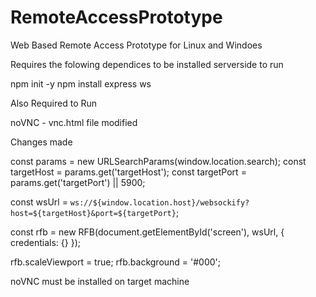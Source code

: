 # RemoteAccessPrototype

Web Based Remote Access Prototype for Linux and Windoes


Requires the folowing dependices to be installed serverside to run

npm init -y
npm install express ws


Also Required to Run

noVNC - vnc.html file modified

Changes made

const params = new URLSearchParams(window.location.search);
const targetHost = params.get('targetHost');
const targetPort = params.get('targetPort') || 5900;

const wsUrl = `ws://${window.location.host}/websockify?host=${targetHost}&port=${targetPort}`;

const rfb = new RFB(document.getElementById('screen'), wsUrl, {
  credentials: {}
});

rfb.scaleViewport = true;
rfb.background = '#000';



noVNC must be installed on target machine